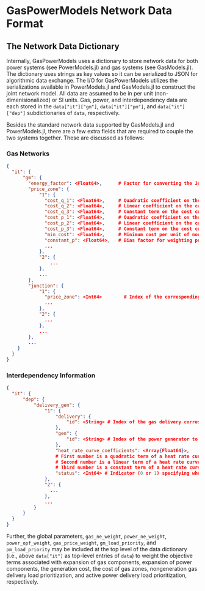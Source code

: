 # GasPowerModels Network Data Format

## The Network Data Dictionary
Internally, GasPowerModels uses a dictionary to store network data for both power systems (see PowerModels.jl) and gas systems (see GasModels.jl).
The dictionary uses strings as key values so it can be serialized to JSON for algorithmic data exchange.
The I/O for GasPowerModels utilizes the serializations available in PowerModels.jl and GasModels.jl to construct the joint network model.
All data are assumed to be in per unit (non-dimenisionalized) or SI units.
Gas, power, and interdependency data are each stored in the `data["it"]["gm"]`, `data["it"]["pm"]`, and `data["it"]["dep"]` subdictionaries of `data`, respectively.

Besides the standard network data supported by GasModels.jl and PowerModels.jl, there are a few extra fields that are required to couple the two systems together.
These are discussed as follows:

### Gas Networks
```json
{
  "it": {
      "gm": {
        "energy_factor": <Float64>,      # Factor for converting the Joules per second used by a generator to m^3 per second gas consumption. SI units are m^3 per Joules.
        "price_zone": {
            "1": {
              "cost_q_1": <Float64>,     # Quadratic coefficient on the cost curve for non-firm gas consumed in the zone. SI units are dollars per m^3 at standard pressure.
              "cost_q_2": <Float64>,     # Linear coefficient on the cost curve for non-firm gas consumed in the zone. SI units are dollars per m^3 at standard pressure.
              "cost_q_3": <Float64>,     # Constant term on the cost curve for non-firm gas consumed in the zone. SI units are dollars per m^3 at standard pressure.
              "cost_p_1": <Float64>,     # Quadratic coefficient on the cost curve for pressure squared in the zone. SI units are dollars per Pascal^2.
              "cost_p_2": <Float64>,     # Linear coefficient on the cost curve for pressure squared in the zone. SI units are dollars per Pascal^2.
              "cost_p_3": <Float64>,     # Constant term on the cost curve for pressure squared in the zone. SI units are dollars per Pascal^2.
              "min_cost": <Float64>,     # Minimum cost per unit of non-firm gas consumed in the zone. SI units are dollars per m^3 at standard pressure.
              "constant_p": <Float64>,   # Bias factor for weighting pressure penalty cost relative to demand penalty cost.
              ...
            },
            "2": {
                ...
            },
            ...
        },
        "junction": {
            "1": {
              "price_zone": <Int64>        # Index of the corresponding price zone for the junction. -1 implies no zone.
              ...
            },
            "2": {
              ...
            },
            ...
        },
        ...
    }
  }
}
```

### Interdependency Information
```json
{
  "it": {
      "dep": {
          "delivery_gen": {
              "1": {
                  "delivery": {
                      "id": <String> # Index of the gas delivery corresponding to the interdependency.
                  },
                  "gen": {
                      "id": <String> # Index of the power generator to be fueled by the above delivery.
                  },
                  "heat_rate_curve_coefficients": <Array{Float64}>,
                  # First number is a quadratic term of a heat rate curve that converts MW into J/s. SI Units are J per MW produced in a second.
                  # Second number is a linear term of a heat rate curve that converts MW into J/s. SI Units are J per MW produced in a second.
                  # Third number is a constant term of a heat rate curve that converts MW into J/s. SI Units are J per MW produced in a second.
                  "status": <Int64> # Indicator (0 or 1) specifying whether or not this interdependency component is active.
              },
              "2": {
                ...
              },
              ...
          }
      }
  }
}
```

Further, the global parameters, `gas_ne_weight`, `power_ne_weight`, `power_opf_weight`, `gas_price_weight`, `gm_load_priority`, and `pm_load_priority` may be included at the top level of the data dictionary (i.e., above `data["it"]` as top-level entries of `data`) to weight the objective terms associated with expansion of gas components, expansion of power components, the generation cost, the cost of gas zones, nongeneration gas delivery load prioritization, and active power delivery load prioritization, respectively.
